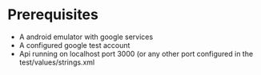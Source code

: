 # Prerequisites

- A android emulator with google services
- A configured google test account
- Api running on localhost port 3000 (or any other port configured in the test/values/strings.xml